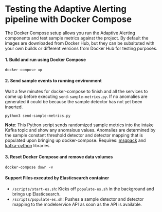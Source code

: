 # Testing the Adaptive Alerting pipeline with Docker Compose

The Docker Compose setup allows you run the Adaptive Alerting components and test sample metrics against the project. By default the images are downloaded from Docker Hub, but they can be subsituted with your own builds or different versions from Docker Hub for testing purposes.

#### 1. Build and run using Docker Compose
```
docker-compose up
```

#### 2. Send sample events to running environment
Wait a few minutes for docker-compose to finish and all the services to come up before executing `send-sample-metrics.py`. If no anomalies are generated it could be because the sample detector has not yet been inserted.
```
python3 send-sample-metrics.py
```

**Note**: This Python script sends randomized sample metrics into the intake Kafka topic and show any anomalous values. Anomalies are determined by the sample constant threshold detector and detector mapping that is populated upon bringing up docker-compose. Requires: [msgpack](https://msgpack.org/index.html) and [kafka-python](https://kafka-python.readthedocs.io/en/master/) libraries.

#### 3. Reset Docker Compose and remove data volumes
```
docker-compose down -v
```

#### Support Files executed by Elasticsearch container
 - `/scripts/start-es.sh`: Kicks off `populate-es.sh` in the background and brings up Elasticsearch.
 - `/scripts/populate-es.sh`: Pushes a sample detector and detector mapping to the modelservice API as soon as the API is available.